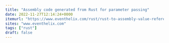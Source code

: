 ```yaml
---
title: "Assembly code generated from Rust for parameter passing"
date: 2022-11-27T12:14:24+0000
itemurl: "https://www.eventhelix.com/rust/rust-to-assembly-value-reference-box-rc-arc/"
sites: "www.eventhelix.com"
tags: ["rust"]
draft: false
---
```

